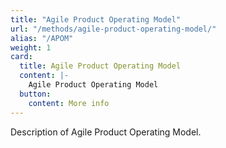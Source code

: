 ```yaml
---
title: "Agile Product Operating Model"
url: "/methods/agile-product-operating-model/"
alias: "/APOM"
weight: 1
card:
  title: Agile Product Operating Model
  content: |-
    Agile Product Operating Model
  button:
    content: More info
---
```

Description of Agile Product Operating Model.

